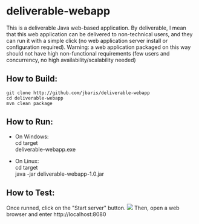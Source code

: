 deliverable-webapp
==================
This is a deliverable Java web-based application. By deliverable, I mean that this web application can be delivered to non-technical users, and they can run it with a simple click (no web application server install or configuration required). Warning: a web application packaged on this way should not have high non-functional requirements (few users and concurrency, no high availability/scalability needed) 

How to Build:
-------------
    git clone http://github.com/jbaris/deliverable-webapp  
    cd deliverable-webapp  
    mvn clean package   

How to Run:
-----------
* On Windows:  
    cd target  
    deliverable-webapp.exe   

* On Linux:  
    cd target  
    java -jar deliverable-webapp-1.0.jar  

How to Test:
------------
Once runned, click on the "Start server" button. 
    ![](http://jbaris.github.com/deliverable-webapp/screenshot.png)
Then, open a web browser and enter http://localhost:8080